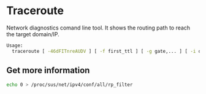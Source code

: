 # Traceroute

Network diagnostics comand line tool. It shows the routing path to reach the target domain/IP.

```bash
Usage:
  traceroute [ -46dFITnreAUDV ] [ -f first_ttl ] [ -g gate,... ] [ -i device ] [ -m max_ttl ] [ -N squeries ] [ -p port ] [ -t tos ] [ -l flow_label ] [ -w MAX,HERE,NEAR ] [ -q nqueries ] [ -s src_addr ] [ -z sendwait ] [ --fwmark=num ] host [ packetlen ]
```

## Get more information

```bash
echo 0 > /proc/sus/net/ipv4/conf/all/rp_filter
```

